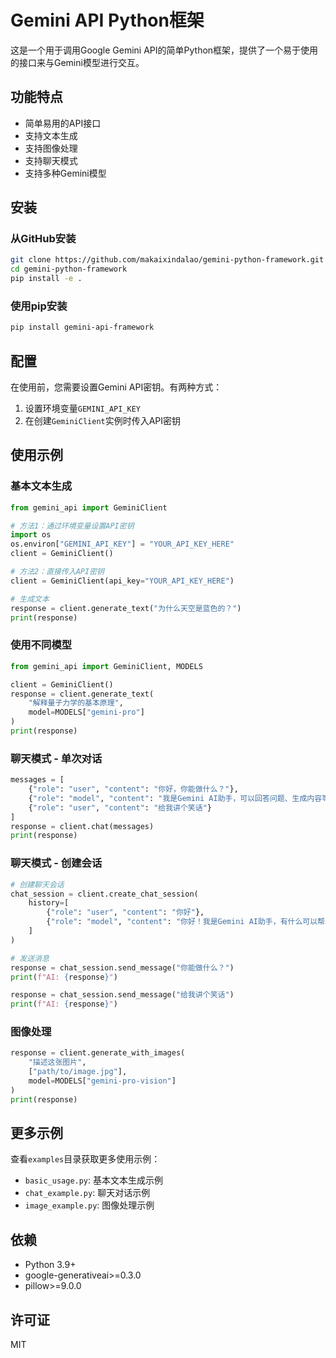 # Gemini API Python框架

这是一个用于调用Google Gemini API的简单Python框架，提供了一个易于使用的接口来与Gemini模型进行交互。

## 功能特点

- 简单易用的API接口
- 支持文本生成
- 支持图像处理
- 支持聊天模式
- 支持多种Gemini模型

## 安装

### 从GitHub安装

```bash
git clone https://github.com/makaixindalao/gemini-python-framework.git
cd gemini-python-framework
pip install -e .
```

### 使用pip安装

```bash
pip install gemini-api-framework
```

## 配置

在使用前，您需要设置Gemini API密钥。有两种方式：

1. 设置环境变量`GEMINI_API_KEY`
2. 在创建`GeminiClient`实例时传入API密钥

## 使用示例

### 基本文本生成

```python
from gemini_api import GeminiClient

# 方法1：通过环境变量设置API密钥
import os
os.environ["GEMINI_API_KEY"] = "YOUR_API_KEY_HERE"
client = GeminiClient()

# 方法2：直接传入API密钥
client = GeminiClient(api_key="YOUR_API_KEY_HERE")

# 生成文本
response = client.generate_text("为什么天空是蓝色的？")
print(response)
```

### 使用不同模型

```python
from gemini_api import GeminiClient, MODELS

client = GeminiClient()
response = client.generate_text(
    "解释量子力学的基本原理",
    model=MODELS["gemini-pro"]
)
print(response)
```

### 聊天模式 - 单次对话

```python
messages = [
    {"role": "user", "content": "你好，你能做什么？"},
    {"role": "model", "content": "我是Gemini AI助手，可以回答问题、生成内容等。"},
    {"role": "user", "content": "给我讲个笑话"}
]
response = client.chat(messages)
print(response)
```

### 聊天模式 - 创建会话

```python
# 创建聊天会话
chat_session = client.create_chat_session(
    history=[
        {"role": "user", "content": "你好"},
        {"role": "model", "content": "你好！我是Gemini AI助手，有什么可以帮助你的吗？"}
    ]
)

# 发送消息
response = chat_session.send_message("你能做什么？")
print(f"AI: {response}")

response = chat_session.send_message("给我讲个笑话")
print(f"AI: {response}")
```

### 图像处理

```python
response = client.generate_with_images(
    "描述这张图片",
    ["path/to/image.jpg"],
    model=MODELS["gemini-pro-vision"]
)
print(response)
```

## 更多示例

查看`examples`目录获取更多使用示例：

- `basic_usage.py`: 基本文本生成示例
- `chat_example.py`: 聊天对话示例
- `image_example.py`: 图像处理示例

## 依赖

- Python 3.9+
- google-generativeai>=0.3.0
- pillow>=9.0.0

## 许可证

MIT
